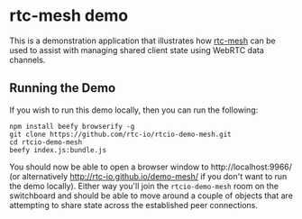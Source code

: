 # rtc-mesh demo

This is a demonstration application that illustrates how
[rtc-mesh](https://github.com/rtc-io/rtc-mesh) can be used to assist
with managing shared client state using WebRTC data channels.

## Running the Demo

If you wish to run this demo locally, then you can run the following:

```
npm install beefy browserify -g
git clone https://github.com/rtc-io/rtcio-demo-mesh.git
cd rtcio-demo-mesh
beefy index.js:bundle.js
```

You should now be able to open a browser window to 
http://localhost:9966/ (or alternatively
http://rtc-io.github.io/demo-mesh/ if you don't want to run
the demo locally).  Either way you'll join the `rtcio-demo-mesh` room on the
switchboard and should be able to move around a couple of objects that are
attempting to share state across the established peer connections.
